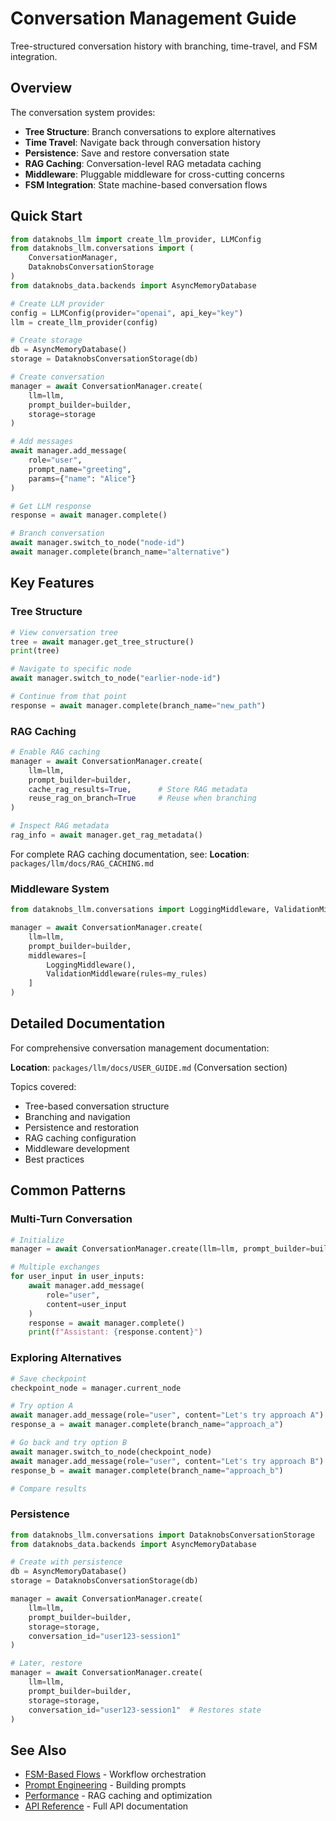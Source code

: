 # Conversation Management Guide

Tree-structured conversation history with branching, time-travel, and FSM integration.

## Overview

The conversation system provides:

- **Tree Structure**: Branch conversations to explore alternatives
- **Time Travel**: Navigate back through conversation history
- **Persistence**: Save and restore conversation state
- **RAG Caching**: Conversation-level RAG metadata caching
- **Middleware**: Pluggable middleware for cross-cutting concerns
- **FSM Integration**: State machine-based conversation flows

## Quick Start

```python
from dataknobs_llm import create_llm_provider, LLMConfig
from dataknobs_llm.conversations import (
    ConversationManager,
    DataknobsConversationStorage
)
from dataknobs_data.backends import AsyncMemoryDatabase

# Create LLM provider
config = LLMConfig(provider="openai", api_key="key")
llm = create_llm_provider(config)

# Create storage
db = AsyncMemoryDatabase()
storage = DataknobsConversationStorage(db)

# Create conversation
manager = await ConversationManager.create(
    llm=llm,
    prompt_builder=builder,
    storage=storage
)

# Add messages
await manager.add_message(
    role="user",
    prompt_name="greeting",
    params={"name": "Alice"}
)

# Get LLM response
response = await manager.complete()

# Branch conversation
await manager.switch_to_node("node-id")
await manager.complete(branch_name="alternative")
```

## Key Features

### Tree Structure

```python
# View conversation tree
tree = await manager.get_tree_structure()
print(tree)

# Navigate to specific node
await manager.switch_to_node("earlier-node-id")

# Continue from that point
response = await manager.complete(branch_name="new_path")
```

### RAG Caching

```python
# Enable RAG caching
manager = await ConversationManager.create(
    llm=llm,
    prompt_builder=builder,
    cache_rag_results=True,      # Store RAG metadata
    reuse_rag_on_branch=True     # Reuse when branching
)

# Inspect RAG metadata
rag_info = await manager.get_rag_metadata()
```

For complete RAG caching documentation, see:
**Location**: `packages/llm/docs/RAG_CACHING.md`

### Middleware System

```python
from dataknobs_llm.conversations import LoggingMiddleware, ValidationMiddleware

manager = await ConversationManager.create(
    llm=llm,
    prompt_builder=builder,
    middlewares=[
        LoggingMiddleware(),
        ValidationMiddleware(rules=my_rules)
    ]
)
```

## Detailed Documentation

For comprehensive conversation management documentation:

**Location**: `packages/llm/docs/USER_GUIDE.md` (Conversation section)

Topics covered:
- Tree-based conversation structure
- Branching and navigation
- Persistence and restoration
- RAG caching configuration
- Middleware development
- Best practices

## Common Patterns

### Multi-Turn Conversation

```python
# Initialize
manager = await ConversationManager.create(llm=llm, prompt_builder=builder)

# Multiple exchanges
for user_input in user_inputs:
    await manager.add_message(
        role="user",
        content=user_input
    )
    response = await manager.complete()
    print(f"Assistant: {response.content}")
```

### Exploring Alternatives

```python
# Save checkpoint
checkpoint_node = manager.current_node

# Try option A
await manager.add_message(role="user", content="Let's try approach A")
response_a = await manager.complete(branch_name="approach_a")

# Go back and try option B
await manager.switch_to_node(checkpoint_node)
await manager.add_message(role="user", content="Let's try approach B")
response_b = await manager.complete(branch_name="approach_b")

# Compare results
```

### Persistence

```python
from dataknobs_llm.conversations import DataknobsConversationStorage
from dataknobs_data.backends import AsyncMemoryDatabase

# Create with persistence
db = AsyncMemoryDatabase()
storage = DataknobsConversationStorage(db)

manager = await ConversationManager.create(
    llm=llm,
    prompt_builder=builder,
    storage=storage,
    conversation_id="user123-session1"
)

# Later, restore
manager = await ConversationManager.create(
    llm=llm,
    prompt_builder=builder,
    storage=storage,
    conversation_id="user123-session1"  # Restores state
)
```

## See Also

- [FSM-Based Flows](flows.md) - Workflow orchestration
- [Prompt Engineering](prompts.md) - Building prompts
- [Performance](performance.md) - RAG caching and optimization
- [API Reference](../api/conversations.md) - Full API documentation
